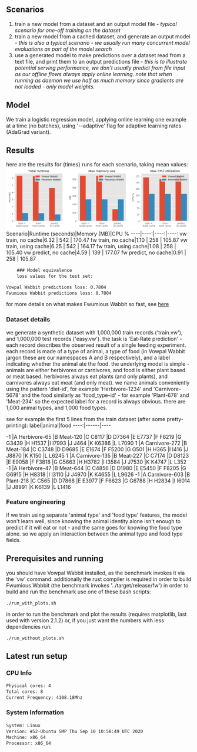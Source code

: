 
## Scenarios
1. train a new model from a dataset and an output model file - *typical scenario for one-off training on the dataset*
1. train a new model from a cached dataset, and generate an output model - *this is also a typical scenario - we usually run many concurrent model evaluations as part of the model search*
1. use a generated model to make predictions over a dataset read from a text file, and print them to an output predictions file - *this is to illustrate potential serving performance, we don't usually predict from file input as our offline flows always apply online learning. note that when running as daemon we use half as much memory since gradients are not loaded - only model weights.*


## Model
We train a logistic regression model, applying online learning one example at a time (no batches), 
using '--adaptive' flag for adaptive learning rates (AdaGrad variant).

## Results
here are the results for {times} runs for each scenario, taking mean values:
![benchmark results](benchmark_results.png)
Scenario|Runtime (seconds)|Memory (MB)|CPU %
----|----:|----:|----:
vw train, no cache|6.32 | 542 | 170.47
fw train, no cache|1.10 | 258 | 105.87
vw train, using cache|6.25 | 542 | 164.17
fw train, using cache|1.08 | 258 | 105.40
vw predict, no cache|4.59 | 139 | 177.07
fw predict, no cache|0.91 | 258 | 105.87

        ### Model equivalence
        loss values for the test set:
```
Vowpal Wabbit predictions loss: 0.7804
Fwumious Wabbit predictions loss: 0.7804
```


for more details on what makes Fwumious Wabbit so fast, see [here](https://github.com/outbrain/fwumious_wabbit/blob/benchmark/SPEED.md)

### Dataset details
we generate a synthetic dataset with 1,000,000 train records ('train.vw'), and 1,000,000 test records ('easy.vw').
the task is 'Eat-Rate prediction' - each record describes the observed result of a single feeding experiment.
each record is made of a type of animal, a type of food (in Vowpal Wabbit jargon these are our namespaces A and B respectively), and a label indicating whether the animal ate the food.
the underlying model is simple - animals are either herbivores or carnivores,
and food is either plant based or meat based.
herbivores always eat plants (and only plants), and carnivores always eat meat (and only meat).
we name animals conveniently using the pattern 'diet-id', for example 'Herbivore-1234' and 'Carnivore-5678'
and the food similarly as 'food_type-id' - for example 'Plant-678' and 'Meat-234' so the expected label for a record is always obvious.
there are 1,000 animal types, and 1,000 food types.

see for example the first 5 lines from the train dataset (after some pretty-printing):
                label|animal|food
                ----:|------|----
                
-1 |A Herbivore-65 |B Meat-120 |C C8117 |D D7364 |E E7737 |F F6219 |G G3439 |H H1537 |I I7993 |J J464 |K K6386 |L L7090
1 |A Carnivore-272 |B Meat-184 |C C3748 |D D9685 |E E1674 |F F5200 |G G501 |H H365 |I I416 |J J8870 |K K150 |L L6245
1 |A Carnivore-135 |B Meat-227 |C C7174 |D D8123 |E E9058 |F F3818 |G G5663 |H H3782 |I I3584 |J J7530 |K K4747 |L L352
-1 |A Herbivore-47 |B Meat-644 |C C4856 |D D1980 |E E5450 |F F8205 |G G6915 |H H8318 |I I3110 |J J4970 |K K4655 |L L9626
-1 |A Carnivore-603 |B Plant-218 |C C565 |D D7868 |E E3977 |F F6623 |G G6788 |H H2834 |I I6014 |J J8991 |K K6139 |L L1416


### Feature engineering
if we train using separate 'animal type' and 'food type' features, the model won't learn well, 
since knowing the animal identity alone isn't enough to predict if it will eat or not - and the same 
goes for knowing the food type alone.
so we apply an interaction between the animal type and food type fields.
            
## Prerequisites and running
you should have Vowpal Wabbit installed, as the benchmark invokes it via the 'vw' command.
additionally the rust compiler is required in order to build Fwumious Wabbit (the benchmark invokes '../target/release/fw') 
in order to build and run the benchmark use one of these bash scripts:
```
./run_with_plots.sh
```
in order to run the benchmark and plot the results (requires matplotlib, last used with version 2.1.2)
or, if you just want the numbers with less dependencies run:
```
./run_without_plots.sh
```
## Latest run setup

### CPU Info
```
Physical cores: 4
Total cores: 8
Current Frequency: 4108.18Mhz
```
### System Information
```
System: Linux
Version: #52-Ubuntu SMP Thu Sep 10 10:58:49 UTC 2020
Machine: x86_64
Processor: x86_64
```
